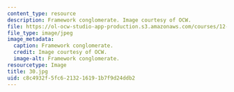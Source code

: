```yaml
---
content_type: resource
description: Framework conglomerate. Image courtesy of OCW.
file: https://ol-ocw-studio-app-production.s3.amazonaws.com/courses/12-110-sedimentary-geology-fall-2004/c8c4932f5fc6213216191b7f9d24ddb2_30.jpg
file_type: image/jpeg
image_metadata:
  caption: Framework conglomerate.
  credit: Image courtesy of OCW.
  image-alt: Framework conglomerate.
resourcetype: Image
title: 30.jpg
uid: c8c4932f-5fc6-2132-1619-1b7f9d24ddb2
---
```

